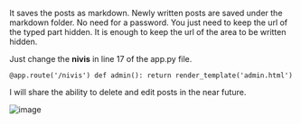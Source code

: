 It saves the posts as markdown. Newly written posts are saved under the markdown folder. No need for a password. You just need to keep the url of the typed part hidden. It is enough to keep the url of the area to be written hidden. 

Just change the **nivis** in line 17 of the app.py file.

``@app.route('/nivis')
    def admin():
    return render_template('admin.html')``
    
I will share the ability to delete and edit posts in the near future.

![image](https://github.com/Horhorist/simple-blog-with-flask/assets/109848153/77d7eacf-ebc4-4c4d-84d1-b16a7465344e)

